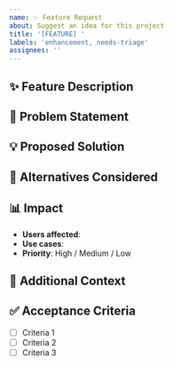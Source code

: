 ```yaml
---
name: ✨ Feature Request
about: Suggest an idea for this project
title: '[FEATURE] '
labels: 'enhancement, needs-triage'
assignees: ''
---
```


## ✨ Feature Description
<!-- A clear and concise description of the feature you'd like -->

## 🎯 Problem Statement
<!-- Is your feature request related to a problem? Please describe -->

## 💡 Proposed Solution
<!-- Describe the solution you'd like -->

## 🔄 Alternatives Considered
<!-- Describe any alternative solutions or features you've considered -->

## 📊 Impact
<!-- Who would benefit from this feature and how? -->
- **Users affected**: 
- **Use cases**: 
- **Priority**: High / Medium / Low

## 📝 Additional Context
<!-- Add any other context, mockups, or examples about the feature request here -->

## ✅ Acceptance Criteria
<!-- Define what success looks like for this feature -->
- [ ] Criteria 1
- [ ] Criteria 2
- [ ] Criteria 3